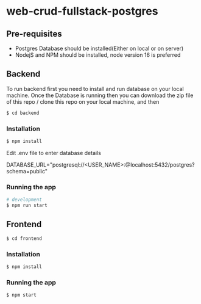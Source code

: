 # web-crud-fullstack-postgres

## Pre-requisites
- Postgres Database should be installed(Either on local or on server)
- NodejS and NPM should be installed, node version 16 is preferred

## Backend
To run backend first you need to install and run database on your local machine.
Once the Database is running then you can download the zip file of this repo / clone this repo on your local machine, and then 

```bash
$ cd backend
```

### Installation

```bash
$ npm install
```

Edit .env file to enter database details 

DATABASE_URL="postgresql://<USER_NAME>:<PASSWORD>@localhost:5432/postgres?schema=public"


### Running the app

```bash
# development
$ npm run start
```

## Frontend

```bash
$ cd frontend
```
### Installation

```bash
$ npm install
```

### Running the app

```bash
$ npm start
```
